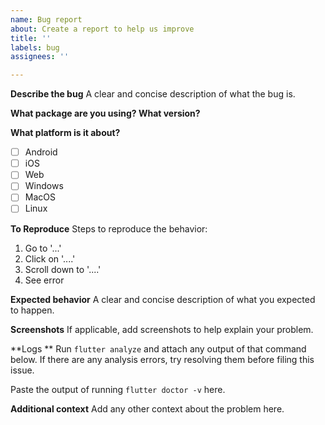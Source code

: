 ```yaml
---
name: Bug report
about: Create a report to help us improve
title: ''
labels: bug
assignees: ''

---
```


**Describe the bug**
A clear and concise description of what the bug is.

**What package are you using? What version?**

**What platform is it about?**
- [ ] Android
- [ ] iOS
- [ ] Web
- [ ] Windows
- [ ] MacOS
- [ ] Linux

**To Reproduce**
Steps to reproduce the behavior:
1. Go to '...'
2. Click on '....'
3. Scroll down to '....'
4. See error

**Expected behavior**
A clear and concise description of what you expected to happen.

**Screenshots**
If applicable, add screenshots to help explain your problem.

**Logs **
Run `flutter analyze` and attach any output of that command below.
If there are any analysis errors, try resolving them before filing this issue.

Paste the output of running `flutter doctor -v` here.

**Additional context**
Add any other context about the problem here.
